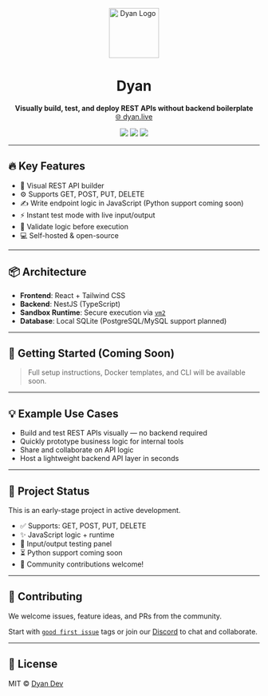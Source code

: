 <p align="center">
  <img src="https://dyan.live/banner.png" alt="Dyan Logo" width="100"/>
</p>

<h1 align="center">Dyan</h1>

<p align="center">
  <b>Visually build, test, and deploy REST APIs without backend boilerplate</b><br />
  <a href="https://dyan.live">🌐 dyan.live</a>
</p>

<p align="center">
  <a href="https://github.com/dyan-dev/dyan/blob/main/LICENSE"><img src="https://img.shields.io/badge/license-MIT-blue.svg" /></a>
  <img src="https://img.shields.io/badge/version-0.1.0-yellow.svg" />
  <a href="https://discord.gg/ZQ4pKRA7"><img src="https://img.shields.io/discord/1393842142740349069?label=Discord&logo=discord&style=flat" /></a>
</p>

---

## 🔥 Key Features

- 🧱 Visual REST API builder
- ⚙️ Supports GET, POST, PUT, DELETE
- ✍️ Write endpoint logic in JavaScript (Python support coming soon)
- ⚡ Instant test mode with live input/output
- 🧪 Validate logic before execution
- 💻 Self-hosted & open-source

---

## 📦 Architecture

- **Frontend**: React + Tailwind CSS
- **Backend**: NestJS (TypeScript)
- **Sandbox Runtime**: Secure execution via [`vm2`](https://github.com/patriksimek/vm2)
- **Database**: Local SQLite (PostgreSQL/MySQL support planned)

---

## 🚀 Getting Started (Coming Soon)

> Full setup instructions, Docker templates, and CLI will be available soon.

---

## 💡 Example Use Cases

- Build and test REST APIs visually — no backend required
- Quickly prototype business logic for internal tools
- Share and collaborate on API logic
- Host a lightweight backend API layer in seconds

---

## 🧪 Project Status

This is an early-stage project in active development.

- ✅ Supports: GET, POST, PUT, DELETE
- ✨ JavaScript logic + runtime
- 🧪 Input/output testing panel
- ⏳ Python support coming soon
- 💬 Community contributions welcome!

---

## 🤝 Contributing

We welcome issues, feature ideas, and PRs from the community.

Start with [`good first issue`](https://github.com/dyan-dev/dyan/issues?q=is%3Aissue+is%3Aopen+label%3A%22good+first+issue%22) tags or join our [Discord](https://discord.gg/ZQ4pKRA7) to chat and collaborate.

---

## 📄 License

MIT © [Dyan Dev](https://github.com/dyan-dev)
